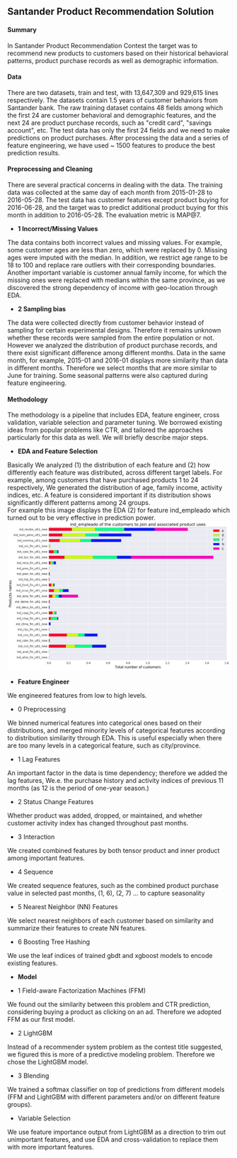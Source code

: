 ## Santander Product Recommendation Solution

#### Summary

In Santander Product Recommendation Contest the target was to recommend new products to customers based on their historical behavioral patterns, product purchase records as well as demographic information. 

#### Data

There are two datasets, train and test, with 13,647,309 and 929,615 lines respectively. The datasets contain 1.5 years of customer behaviors from Santander bank. The raw training dataset contains 48 fields among which the first 24 are customer behavioral and demographic features, and the next 24 are product purchase records, such as "credit card", "savings account", etc. The test data has only the first 24 fields and we need to make predictions on product purchases. 
After processing the data and a series of feature engineering, we have used ~ 1500 features to produce the best prediction results. 

#### Preprocessing and Cleaning

There are several practical concerns in dealing with the data. The training data was collected at the same day of each month from 2015-01-28 to 2016-05-28. The test data has customer features except product buying for 2016-06-28, and the target was to predict additional product buying for this month in addition to 2016-05-28. The evaluation metric is MAP@7. 

- **1 Incorrect/Missing Values**

The data contains both incorrect values and missing values. For example, some customer ages are less than zero, which were replaced by 0. Missing ages were imputed with the median. In addition, we restrict age range to be 18 to 100 and replace rare outliers with their corresponding boundaries. 
Another important variable is customer annual family income, for which the missing ones were replaced with medians within the same province, as we discovered the strong dependency of income with geo-location through EDA. 

- **2 Sampling bias**

The data were collected directly from customer behavior instead of sampling for certain experimental designs. Therefore it remains unknown whether these records were sampled from the entire population or not. However we analyzed the distribution of product purchase records, and there exist significant difference among different months. Data in the same month, for example, 2015-01 and 2016-01 displays more similarity than data in different months. Therefore we select months that are more similar to June for training. Some seasonal patterns were also captured during feature engineering. 

#### Methodology

The methodology is a pipeline that includes EDA, feature engineer, cross validation, variable selection and parameter tuning. We borrowed existing ideas from popular problems like CTR, and tailored the approaches particularly for this data as well. We will briefly describe major steps.

- **EDA and Feature Selection**

Basically We analyzed (1) the distribution of each feature and (2) how differently each feature was distributed, across different target labels. For example, among customers that have purchased products 1 to 24 respectively, We generated the distribution of age, family income, activity indices, etc. A feature is considered important if its distribution shows significantly different patterns among 24 groups.  
For example this image displays the EDA (2) for feature ind_empleado which turned out to be very effective in prediction power.
![ind_empleado_EDA](./ind_empleado.png "EDA on feature ind_empleado_EDA")

- **Feature Engineer**

We engineered features from low to high levels. 

- 0 Preprocessing

We binned numerical features into categorical ones based on their distributions, and merged minority levels of categorical features according to distribution similarity through EDA. This is useful especially when there are too many levels in a categorical feature, such as city/province. 

- 1 Lag Features

An important factor in the data is time dependency; therefore we added the lag features, We.e. the purchase history and activity indices of previous 11 months (as 12 is the period of one-year season.)

- 2 Status Change Features

Whether product was added, dropped, or maintained, and whether customer activity index has changed throughout past months.

- 3 Interaction

We created combined features by both tensor product and inner product among important features.

- 4 Sequence

We created sequence features, such as the combined product purchase value in selected past months, (1, 6), (2, 7) … to capture seasonality

- 5 Nearest Neighbor (NN) Features

We select nearest neighbors of each customer based on similarity and summarize their features to create NN features. 

- 6 Boosting Tree Hashing

We use the leaf indices of trained gbdt and xgboost models to encode existing features. 

- **Model**

- 1 Field-aware Factorization Machines (FFM) 

We found out the similarity between this problem and CTR prediction, considering buying a product as clicking on an ad. Therefore we adopted FFM as our first model.

- 2 LightGBM

Instead of a recommender system problem as the contest title suggested, we figured this is more of a predictive modeling problem. Therefore we chose the LightGBM model. 

- 3 Blending

We trained a softmax classifier on top of predictions from different models (FFM and LightGBM with different parameters and/or on different feature groups). 

- Variable Selection

We use feature importance output from LightGBM as a direction to trim out unimportant features, and use EDA and cross-validation to replace them with more important features. 
